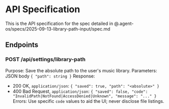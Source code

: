 # API Specification

This is the API specification for the spec detailed in @.agent-os/specs/2025-09-13-library-path-input/spec.md

## Endpoints

### POST /api/settings/library-path

Purpose: Save the absolute path to the user's music library.
Parameters: JSON body `{ "path": string }`
Response:
- 200 OK, `application/json`: `{ "saved": true, "path": "<absolute>" }`
- 400 Bad Request, `application/json`: `{ "saved": false, "code": "InvalidPath|NotFound|AccessDenied|Unknown", "message": "..." }`
Errors: Use specific `code` values to aid the UI; never disclose file listings.

